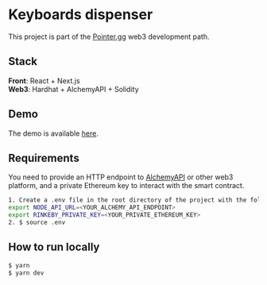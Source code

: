 # Keyboards dispenser

This project is part of the [Pointer.gg](https://www.pointer.gg/) web3 development path.

## Stack
**Front**: React + Next.js   
**Web3**: Hardhat + AlchemyAPI + Solidity

## Demo

The demo is available [here](https://keyboards-dispenser.santek.dev/).

## Requirements

You need to provide an HTTP endpoint to [AlchemyAPI](https://alchemy.com/?r=DI5MzQ2Nzg2NzA2O) or other web3 platform, and a private Ethereum key to interact with the smart contract.

```bash
1. Create a .env file in the root directory of the project with the following variables:
export NODE_API_URL=<YOUR_ALCHEMY_API_ENDPOINT>
export RINKEBY_PRIVATE_KEY=<YOUR_PRIVATE_ETHEREUM_KEY>
2. $ source .env
```
## How to run locally

```bash
$ yarn
$ yarn dev
```
